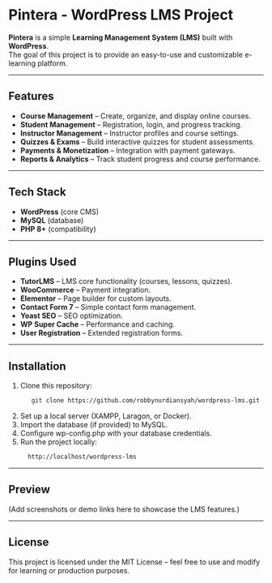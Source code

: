 # Pintera - WordPress LMS Project

**Pintera** is a simple **Learning Management System (LMS)** built with **WordPress**.  
The goal of this project is to provide an easy-to-use and customizable e-learning platform.

---

## Features
- **Course Management** – Create, organize, and display online courses.
- **Student Management** – Registration, login, and progress tracking.
- **Instructor Management** – Instructor profiles and course settings.
- **Quizzes & Exams** – Build interactive quizzes for student assessments.
- **Payments & Monetization** – Integration with payment gateways.
- **Reports & Analytics** – Track student progress and course performance.

---

## Tech Stack
- **WordPress** (core CMS)
- **MySQL** (database)
- **PHP 8+** (compatibility)

---

## Plugins Used
- **TutorLMS** – LMS core functionality (courses, lessons, quizzes).  
- **WooCommerce** – Payment integration.  
- **Elementor** – Page builder for custom layouts.  
- **Contact Form 7** – Simple contact form management.  
- **Yoast SEO** – SEO optimization.  
- **WP Super Cache** – Performance and caching.  
- **User Registration** – Extended registration forms.  

---

## Installation
1. Clone this repository:
   ```bash
      git clone https://github.com/robbynurdiansyah/wordpress-lms.git
   ```
2. Set up a local server (XAMPP, Laragon, or Docker).
3. Import the database (if provided) to MySQL.
4. Configure wp-config.php with your database credentials.
5. Run the project locally:
   ```bash
     http://localhost/wordpress-lms
   ```
---

## Preview

(Add screenshots or demo links here to showcase the LMS features.)

---

## License

This project is licensed under the MIT License – feel free to use and modify for learning or production purposes.
